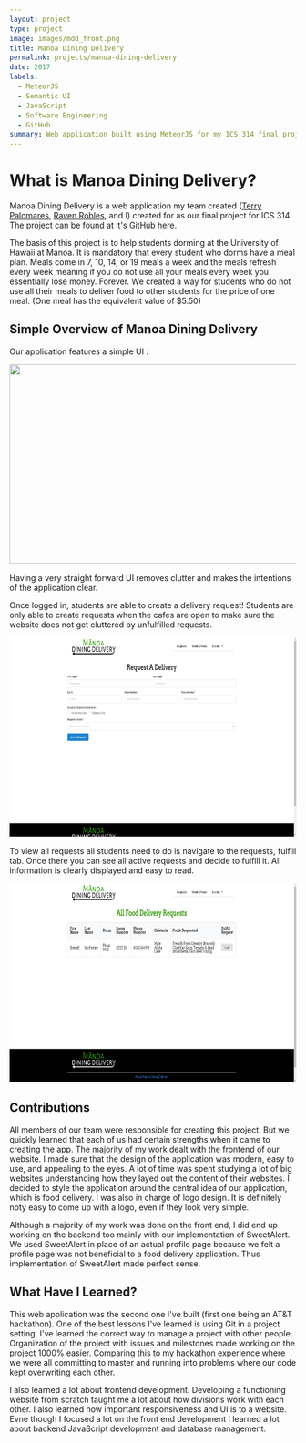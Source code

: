 ```yaml
---
layout: project
type: project
image: images/mdd_front.png
title: Manoa Dining Delivery
permalink: projects/manoa-dining-delivery
date: 2017
labels:
  - MeteorJS
  - Semantic UI
  - JavaScript
  - Software Engineering
  - GitHub
summary: Web application built using MeteorJS for my ICS 314 final project.
---
```


# What is Manoa Dining Delivery?

Manoa Dining Delivery is a web application my team created ([Terry Palomares](https://github.com/terrypalo), [Raven Robles](https://github.com/r-robles), and I) created for
as our final project for ICS 314. The project can be found at it's GitHub [here](https://github.com/innovation-manoa/manoa-dining-delivery).

The basis of this project is to help students dorming at the University of Hawaii at Manoa. It is mandatory that every student who dorms have a meal plan. Meals come in 7, 10, 14, or 19 meals a week
and the meals refresh every week meaning if you do not use all your meals every week you essentially lose money. Forever. We created a way for students who do not use all their meals to deliver food to other
students for the price of one meal. (One meal has the equivalent value of $5.50)

## Simple Overview of Manoa Dining Delivery

Our application features a simple UI :

<p align="center">
  <img src="../images/mdd_landing.png" height="350" width="800"/>
</p>

Having a very straight forward UI removes clutter and makes the intentions of the application clear.

Once logged in, students are able to create a delivery request! Students are only able to create requests when the cafes are open to make sure the website does not
get cluttered by unfulfilled requests. 

<p align="center">
  <img src="../images/mdd_request.png" height="350" width="800"/>
</p>

To view all requests all students need to do is navigate to the requests, fulfill tab. Once there you can see all active requests and decide to fulfill it. All information is
clearly displayed and easy to read. 

<p align="center">
  <img src="../images/mdd_fulfill2.png" height="350" width="800"/>
</p>

## Contributions

All members of our team were responsible for creating this project. But we quickly learned that each of us had certain strengths when it came to creating the app. The majority of my work
dealt with the frontend of our website. I made sure that the design of the application was modern, easy to use, and appealing to the eyes. A lot of time was spent studying a lot of big websites
understanding how they layed out the content of their websites. I decided to style the application around the central idea of our application, which is food delivery. I was also in charge of
logo design. It is definitely noty easy to come up with a logo, even if they look very simple.

Although a majority of my work was done on the front end, I did end up working on the backend too mainly with our implementation of SweetAlert. We used SweetAlert in place of an actual
profile page because we felt a profile page was not beneficial to a food delivery application. Thus implementation of SweetAlert made perfect sense.

## What Have I Learned?

This web application was the second one I've built (first one being an AT&T hackathon). One of the best lessons I've learned is using Git in a project setting. I've learned the correct way to manage a project with other people. Organization of the project with issues and milestones made working on the project 1000% easier. Comparing this to my hackathon experience where we were all committing to master and running into problems where our code kept overwriting each other.

I also learned a lot about frontend development. Developing a functioning website from scratch taught me a lot about how divisions work with each other. I also learned how important responsiveness and UI is to a website. Evne though I focused a lot on the front end development I learned a lot about backend JavaScript development and database management.
